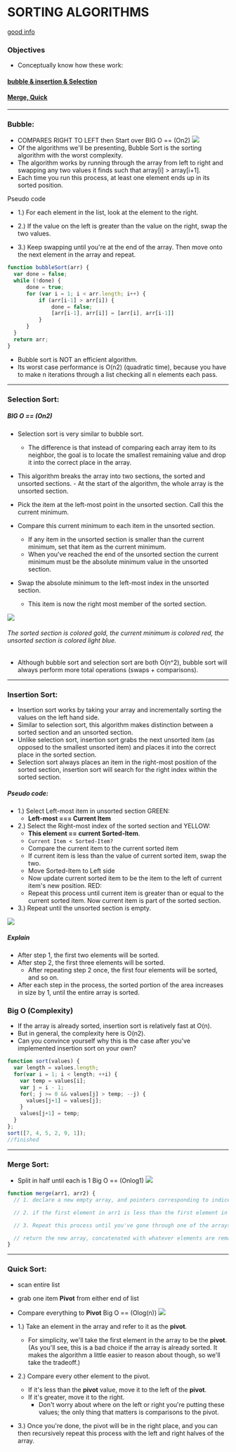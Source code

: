 # SORTING ALGORITHMS
[good info](https://khan4019.github.io/front-end-Interview-Questions/sort.html)
### Objectives
- Conceptually know how these work:

#### [bubble & insertion & Selection](https://learn.galvanize.com/content/gSchool/computer-science-curriculum/master/Unit-2/03-sorting-intro.md)
#### [Merge, Quick](https://learn.galvanize.com/content/gSchool/computer-science-curriculum/master/Unit-2/04-advanced-sorting.md)

---

### Bubble:
  - COMPARES RIGHT TO LEFT then Start over
    BIG O == (On2)
![](https://students-gschool-production.s3.amazonaws.com/uploads/asset/file/175/bubblesort.gif)
- Of the algorithms we'll be presenting, Bubble Sort is the sorting algorithm with the worst complexity.
- The algorithm works by running through the array from left to right and swapping any two values it finds such that array[i] > array[i+1].
- Each time you run this process, at least one element ends up in its sorted position.

Pseudo code

- 1.) For each element in the list, look at the element to the right.

- 2.) If the value on the left is greater than the value on the right, swap the two values.

- 3.) Keep swapping until you're at the end of the array. Then move onto the next element in the array and repeat.

```js
function bubbleSort(arr) {
  var done = false;
  while (!done) {
      done = true;
      for (var i = 1; i < arr.length; i++) {
          if (arr[i-1] > arr[i]) {
              done = false;
              [arr[i-1], arr[i]] = [arr[i], arr[i-1]]
          }
      }
  }
  return arr;
}
```
- Bubble sort is NOT an efficient algorithm.
- Its worst case performance is O(n2) (quadratic time), because you have to make n iterations through a list checking all n elements each pass.

---

### Selection Sort:
##### BIG O == (On2)

  - Selection sort is very similar to bubble sort.
    - The difference is that instead of comparing each array item to its neighbor, the goal is to locate the smallest remaining value and drop it into the correct place in the array.
  -  This algorithm breaks the array into two sections, the sorted and unsorted sections.
    - At the start of the algorithm, the whole array is the unsorted section.

- Pick the item at the left-most point in the unsorted section. Call this the current minimum.
- Compare this current minimum to each item in the unsorted section.
  - If any item in the unsorted section is smaller than the current minimum, set that item as the current minimum.
  - When you've reached the end of the unsorted section the current minimum must be the absolute minimum value in the unsorted section.
- Swap the absolute minimum to the left-most index in the unsorted section.
  - This item is now the right most member of the sorted section.

![](https://students-gschool-production.s3.amazonaws.com/uploads/asset/file/174/selectionsort.gif)
###### The sorted section is colored gold, the current minimum is colored red, the unsorted section is colored light blue.

- Although bubble sort and selection sort are both O(n^2), bubble sort will always perform more total operations (swaps + comparisons).

---

### Insertion Sort:
  - Insertion sort works by taking your array and incrementally sorting the values on the left hand side.
  - Similar to selection sort, this algorithm makes distinction between a sorted section and an unsorted section.
  - Unlike selection sort, insertion sort grabs the next unsorted item (as opposed to the smallest unsorted item) and places it into the correct place in the sorted section.
  - Selection sort always places an item in the right-most position of the sorted section, insertion sort will search for the right index within the sorted section.
##### Pseudo code:
- 1.) Select Left-most item in unsorted section
GREEN:
  - **Left-most === Current Item**
- 2.) Select the Right-most index of the sorted section and
YELLOW:
  - **This element  == current Sorted-Item**.
  - ``Current Item < Sorted-Item?``
  - Compare the current item to the current sorted item
  - If current item is less than the value of current sorted item, swap the two.
  - Move Sorted-Item to Left side
  - Now update current sorted item to be the item to the left of current item's new position.
RED:
  - Repeat this process until current item is greater than or equal to the current sorted item. Now current item is part of the sorted section.
- 3.) Repeat until the unsorted section is empty.

![](https://students-gschool-production.s3.amazonaws.com/uploads/asset/file/173/insertionsort.gif)
##### Explain
- After step 1, the first two elements will be sorted.
- After step 2, the first three elements will be sorted.
  - After repeating step 2 once, the first four elements will be sorted, and so on.
- After each step in the process, the sorted portion of the area increases in size by 1, until the entire array is sorted.
### Big O (Complexity)
- If the array is already sorted, insertion sort is relatively fast at O(n).
- But in general, the complexity here is O(n2).
- Can you convince yourself why this is the case after you've implemented insertion sort on your own?

```js
function sort(values) {
  var length = values.length;
  for(var i = 1; i < length; ++i) {
    var temp = values[i];
    var j = i - 1;
    for(; j >= 0 && values[j] > temp; --j) {
      values[j+1] = values[j];
    }
    values[j+1] = temp;
  }
};
sort([7, 4, 5, 2, 9, 1]);
//finished
```
---

### Merge Sort:
  - Split in half until each is 1
Big O == (Onlog1)
![](https://students-gschool-production.s3.amazonaws.com/uploads/asset/file/172/mergesort.gif)

```js
function merge(arr1, arr2) {
  // 1. declare a new empty array, and pointers corresponding to indices in arr1 and arr2 (set them both to 0)

  // 2. if the first element in arr1 is less than the first element in arr2, push the first element in arr1 to the new array, and move the pointer for arr1 one spot to the right. Otherwise, do this for arr2.

  // 3. Repeat this process until you've gone through one of the arrays

  // return the new array, concatenated with whatever elements are remaining from the array that you haven't exhausted yet.
}

```
---
### Quick Sort:
  - scan entire list
  - grab one item **Pivot** from either end of list
  - Compare everything to **Pivot**
Big O == (Olog(n))
![](https://students-gschool-production.s3.amazonaws.com/uploads/asset/file/171/quicksort.gif)


- 1.) Take an element in the array and refer to it as the **pivot**.
  - For simplicity, we'll take the first element in the array to be the **pivot**. (As you'll see, this is a bad choice if the array is already sorted. It makes the algorithm a little easier to reason about though, so we'll take the tradeoff.)
- 2.) Compare every other element to the pivot.
  - If it's less than the **pivot** value, move it to the left of the **pivot**.
  - If it's greater, move it to the right.
    - Don't worry about where on the left or right you're putting these values; the only thing that matters is comparisons to the pivot.
- 3.) Once you're done, the pivot will be in the right place, and you can then recursively repeat this process with the left and right halves of the array.

